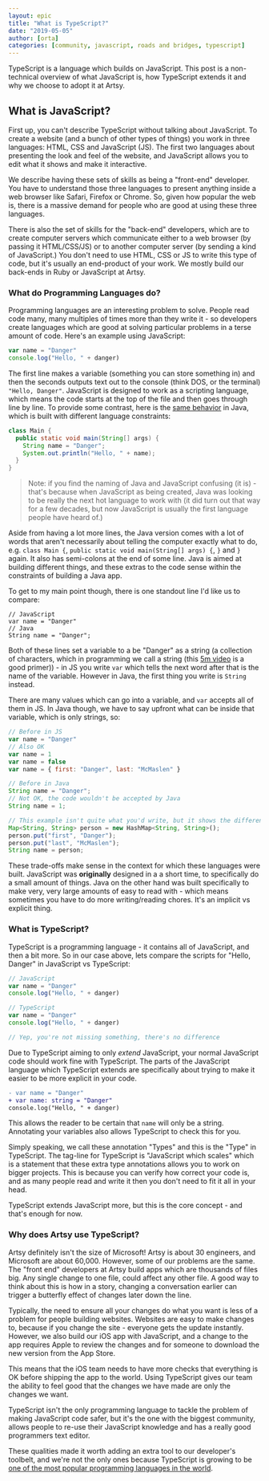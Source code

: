 ```yaml
---
layout: epic
title: "What is TypeScript?"
date: "2019-05-05"
author: [orta]
categories: [community, javascript, roads and bridges, typescript]
---
```


TypeScript is a language which builds on JavaScript. This post is a non-technical overview of what JavaScript is,
how TypeScript extends it and why we choose to adopt it at Artsy.

<!-- more -->

## What is JavaScript?

First up, you can't describe TypeScript without talking about JavaScript. To create a website (and a bunch of other
types of things) you work in three languages: HTML, CSS and JavaScript (JS). The first two languages about
presenting the look and feel of the website, and JavaScript allows you to edit what it shows and make it
interactive.

We describe having these sets of skills as being a "front-end" developer. You have to understand those three
languages to present anything inside a web browser like Safari, Firefox or Chrome. So, given how popular the web
is, there is a massive demand for people who are good at using these three languages.

There is also the set of skills for the "back-end" developers, which are to create computer servers which
communicate either to a web browser (by passing it HTML/CSS/JS) or to another computer server (by sending a kind of
JavaScript.) You don't need to use HTML, CSS or JS to write this type of code, but it's usually an end-product of
your work. We mostly build our back-ends in Ruby or JavaScript at Artsy.

### What do Programming Languages do?

Programming languages are an interesting problem to solve. People read code many, many multiples of times more than
they write it - so developers create languages which are good at solving particular problems in a terse amount of
code. Here's an example using JavaScript:

```js
var name = "Danger"
console.log("Hello, " + danger)
```

The first line makes a variable (something you can store something in) and then the seconds outputs text out to the
console (think DOS, or the terminal) `"Hello, Danger"`. JavaScript is designed to work as a scripting language,
which means the code starts at the top of the file and then goes through line by line. To provide some contrast,
here is the [same behavior](https://repl.it/repls/VioletredGlisteningInfo) in Java, which is built with different
language constraints:

```java
class Main {
  public static void main(String[] args) {
    String name = "Danger";
    System.out.println("Hello, " + name);
  }
}
```

> Note: if you find the naming of Java and JavaScript confusing (it is) - that's because when JavaScript as being
> created, Java was looking to be really the next hot language to work with (it did turn out that way for a few
> decades, but now JavaScript is usually the first language people have heard of.)

Aside from having a lot more lines, the Java version comes with a lot of words that aren't necessarily about
telling the computer exactly what to do, e.g. `class Main {`, `public static void main(String[] args) {`, `}` and
`}` again. It also has semi-colons at the end of some line. Java is aimed at building different things, and these
extras to the code sense within the constraints of building a Java app.

To get to my main point though, there is one standout line I'd like us to compare:

```
// JavaScript
var name = "Danger"
// Java
String name = "Danger";
```

Both of these lines set a variable to a be "Danger" as a string (a collection of characters, which in programming
we call a string (this [5m video](https://www.youtube.com/watch?v=czTWbdwbt7E) is a good primer)) - in JS you write
`var` which tells the next word after that is the name of the variable. However in Java, the first thing you write
is `String` instead.

There are many values which can go into a variable, and `var` accepts all of them in JS. In Java though, we have to
say upfront what can be inside that variable, which is only strings, so:

```js
// Before in JS
var name = "Danger"
// Also OK
var name = 1
var name = false
var name = { first: "Danger", last: "McMaslen" }

// Before in Java
String name = "Danger";
// Not OK, the code wouldn't be accepted by Java
String name = 1;

// This example isn't quite what you'd write, but it shows the difference well
Map<String, String> person = new HashMap<String, String>();
person.put("first", "Danger");
person.put("last", "McMaslen");
String name = person;
```

These trade-offs make sense in the context for which these languages were built. JavaScript was **originally**
designed in a a short time, to specifically do a small amount of things. Java on the other hand was built
specifically to make very, very large amounts of easy to read with - which means sometimes you have to do more
writing/reading chores. It's an implicit vs explicit thing.

### What is TypeScript?

TypeScript is a programming language - it contains all of JavaScript, and then a bit more. So in our case above,
lets compare the scripts for "Hello, Danger" in JavaScript vs TypeScript:

```js
// JavaScript
var name = "Danger"
console.log("Hello, " + danger)

// TypeScript
var name = "Danger"
console.log("Hello, " + danger)

// Yep, you're not missing something, there's no difference
```

Due to TypeScript aiming to only _extend_ JavaScript, your normal JavaScript code should work fine with TypeScript.
The parts of the JavaScript language which TypeScript extends are specifically about trying to make it easier to be
more explicit in your code.

```diff
- var name = "Danger"
+ var name: string = "Danger"
console.log("Hello, " + danger)
```

This allows the reader to be certain that `name` will only be a string. Annotating your variables also allows
TypeScript to check this for you.

Simply speaking, we call these annotation "Types" and this is the "Type" in TypeScript. The tag-line for TypeScript
is "JavaScript which scales" which is a statement that these extra type annotations allows you to work on bigger
projects. This is because you can verify how correct your code is, and as many people read and write it then you
don't need to fit it all in your head.

TypeScript extends JavaScript more, but this is the core concept - and that's enough for now.

### Why does Artsy use TypeScript?

Artsy definitely isn't the size of Microsoft! Artsy is about 30 engineers, and Microsoft are about 60,000. However,
some of our problems are the same. The "front end" developers at Artsy build apps which are thousands of files big.
Any single change to one file, could affect any other file. A good way to think about this is how in a story,
changing a conversation earlier can trigger a butterfly effect of changes later down the line.

Typically, the need to ensure all your changes do what you want is less of a problem for people building websites.
Websites are easy to make changes to, because if you change the site - everyone gets the update instantly. However,
we also build our iOS app with JavaScript, and a change to the app requires Apple to review the changes and for
someone to download the new version from the App Store.

This means that the iOS team needs to have more checks that everything is OK before shipping the app to the world.
Using TypeScript gives our team the ability to feel good that the changes we have made are only the changes we
want.

TypeScript isn't the only programming language to tackle the problem of making JavaScript code safer, but it's the
one with the biggest community, allows people to re-use their JavaScript knowledge and has a really good
programmers text editor.

These qualities made it worth adding an extra tool to our developer's toolbelt, and we're not the only ones because
TypeScript is growing to be [one of the most popular programming languages in the world][wired].

[intro_peril]: /blog/2017/09/04/Introducing-Peril/
[peril_readme]: https://github.com/artsy/README/blob/master/culture/peril.md
[settings-contrib]: https://github.com/artsy/peril-settings/graphs/contributors
[peril]: https://github.com/danger/peril
[wired]: https://www.wired.com/story/typescript-microsoft-javascript-alternative-most-popular
